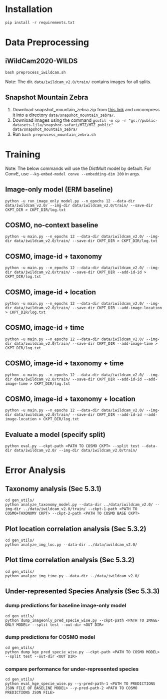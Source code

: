 # Installation

```
pip install -r requirements.txt
```

# Data Preprocessing

## iWildCam2020-WILDS
```
bash preprocess_iwildcam.sh
```
Note: The dir. `data/iwildcam_v2.0/train/` contains images for all splits.

## Snapshot Mountain Zebra
1. Download snapshot_mountain_zebra.zip from [this link](https://buckeyemailosu-my.sharepoint.com/:u:/g/personal/pahuja_9_buckeyemail_osu_edu/EWI05mXQsopNskBo78a_l_ABSZJHl0uCsdNMu72aXmNNiA?e=LOtm5Q) and uncompress it into a directory `data/snapshot_mountain_zebra/`.
2. Download images using the command `gsutil -m cp -r "gs://public-datasets-lila/snapshot-safari/MTZ/MTZ_public" data/snapshot_mountain_zebra/`
2. Run `bash preprocess_mountain_zebra.sh`


# Training

Note: The below commands will use the DistMult model by default. For ConvE, use `--kg-embed-model conve --embedding-dim 200` in args.

## Image-only model (ERM baseline)
```
python -u run_image_only_model.py --n_epochs 12 --data-dir data/iwildcam_v2.0/ --img-dir data/iwildcam_v2.0/train/ --save-dir CKPT_DIR > CKPT_DIR/log.txt
```

## COSMO, no-context baseline
```
python -u main.py --n_epochs 12 --data-dir data/iwildcam_v2.0/ --img-dir data/iwildcam_v2.0/train/ --save-dir CKPT_DIR > CKPT_DIR/log.txt
```

## COSMO, image-id + taxonomy
```
python -u main.py --n_epochs 12 --data-dir data/iwildcam_v2.0/ --img-dir data/iwildcam_v2.0/train/ --save-dir CKPT_DIR --add-id-id > CKPT_DIR/log.txt
```

## COSMO, image-id + location
```
python -u main.py --n_epochs 12 --data-dir data/iwildcam_v2.0/ --img-dir data/iwildcam_v2.0/train/ --save-dir CKPT_DIR --add-image-location > CKPT_DIR/log.txt
```

## COSMO, image-id + time
```
python -u main.py --n_epochs 12 --data-dir data/iwildcam_v2.0/ --img-dir data/iwildcam_v2.0/train/ --save-dir CKPT_DIR --add-image-time > CKPT_DIR/log.txt
```

## COSMO, image-id + taxonomy + time
```
python -u main.py --n_epochs 12 --data-dir data/iwildcam_v2.0/ --img-dir data/iwildcam_v2.0/train/ --save-dir CKPT_DIR --add-id-id --add-image-time > CKPT_DIR/log.txt
```

## COSMO, image-id + taxonomy + location
```
python -u main.py --n_epochs 12 --data-dir data/iwildcam_v2.0/ --img-dir data/iwildcam_v2.0/train/ --save-dir CKPT_DIR --add-id-id --add-image-location > CKPT_DIR/log.txt
```

## Evaluate a model (specify split)
```
python eval.py --ckpt-path <PATH TO COSMO CKPT> --split test --data-dir data/iwildcam_v2.0/ --img-dir data/iwildcam_v2.0/train/
```

# Error Analysis

## Taxonomy analysis (Sec 5.3.1)
```
cd gen_utils/
python analyze_taxonomy_model.py --data-dir ../data/iwildcam_v2.0/ --img-dir ../data/iwildcam_v2.0/train/ --ckpt-1-path <PATH TO COSMO+TAXONOMY CKPT> --ckpt-2-path <PATH TO COSMO BASE CKPT>
```

## Plot location correlation analysis (Sec 5.3.2)
```
cd gen_utils/
python analyze_img_loc.py --data-dir ../data/iwildcam_v2.0/
```

## Plot time correlation analysis (Sec 5.3.2)
```
cd gen_utils/
python analyze_img_time.py --data-dir ../data/iwildcam_v2.0/
```


## Under-represented Species Analysis (Sec 5.3.3)

### dump predictions for baseline image-only model
```
cd gen_utils/
python dump_imageonly_pred_specie_wise.py --ckpt-path <PATH TO IMAGE-ONLY MODEL> --split test --out-dir <OUT DIR>
```

### dump predictions for COSMO model
```
cd gen_utils/
python dump_kge_pred_specie_wise.py --ckpt-path <PATH TO COSMO MODEL> --split test --out-dir <OUT DIR>
```

### compare performance for under-represented species
```
cd gen_utils/
python eval_kge_specie_wise.py --y-pred-path-1 <PATH TO PREDICTIONS JSON FILE OF BASELINE MODEL> --y-pred-path-2 <PATH TO COSMO PREDICTIONS JSON FILE>
```
